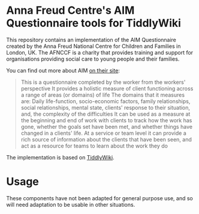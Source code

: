 # Anna Freud Centre's AIM Questionnaire tools for TiddlyWiki

This repository contains an implementation of the AIM Questionnaire created by the Anna Freud National Centre for Children and Families in London, UK. The AFNCCF is a charity that provides training and support for organisations providing social care to young people and their families.

You can find out more about AIM [on their site](https://manuals.annafreud.org/ambit/#AIM):

> This is a questionnaire completed by the worker from the workers' perspective
> It provides a holistic measure of client functioning across a range of areas (or domains) of life
> The domains that it measures are: Daily life-function, socio-economic factors, family relationships, social relationships, mental state, clients' response to their situation, and, the complexity of the difficulties
> It can be used as a measure at the beginning and end of work with clients to track how the work has gone, whether the goals set have been met, and whether things have changed in a clients' life. At a service or team level it can provide a rich source of information about the clients that have been seen, and act as a resource for teams to learn about the work they do

The implementation is based on [TiddlyWiki](https://tiddlywiki.com/).

# Usage

These components have not been adapted for general purpose use, and so will need adaptation to be usable in other situations.

